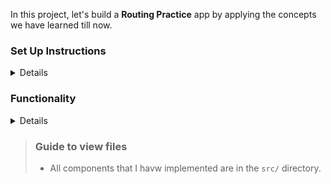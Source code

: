 In this project, let's build a **Routing Practice** app by applying the concepts we have learned till now.

### Set Up Instructions

<details>

- Download dependencies by running `npm install`

</details>

### Functionality

<details>

- Implemented Header, Filters and card list section
- Implemented Search and Filters Functionality

</details>

> ### Guide to view files
>
> - All components that I havw implemented are in the `src/` directory.
